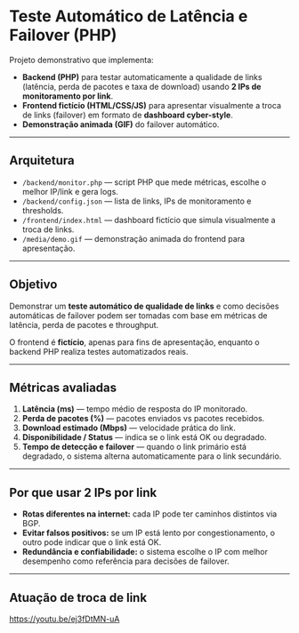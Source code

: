 # Teste Automático de Latência e Failover (PHP)

Projeto demonstrativo que implementa:

- **Backend (PHP)** para testar automaticamente a qualidade de links (latência, perda de pacotes e taxa de download) usando **2 IPs de monitoramento por link**.  
- **Frontend fictício (HTML/CSS/JS)** para apresentar visualmente a troca de links (failover) em formato de **dashboard cyber-style**.  
- **Demonstração animada (GIF)** do failover automático.

---

## Arquitetura

- `/backend/monitor.php` — script PHP que mede métricas, escolhe o melhor IP/link e gera logs.  
- `/backend/config.json` — lista de links, IPs de monitoramento e thresholds.  
- `/frontend/index.html` — dashboard fictício que simula visualmente a troca de links.  
- `/media/demo.gif` — demonstração animada do frontend para apresentação.

---

## Objetivo

Demonstrar um **teste automático de qualidade de links** e como decisões automáticas de failover podem ser tomadas com base em métricas de latência, perda de pacotes e throughput.  

O frontend é **fictício**, apenas para fins de apresentação, enquanto o backend PHP realiza testes automatizados reais.

---

## Métricas avaliadas

1. **Latência (ms)** — tempo médio de resposta do IP monitorado.  
2. **Perda de pacotes (%)** — pacotes enviados vs pacotes recebidos.  
3. **Download estimado (Mbps)** — velocidade prática do link.  
4. **Disponibilidade / Status** — indica se o link está OK ou degradado.  
5. **Tempo de detecção e failover** — quando o link primário está degradado, o sistema alterna automaticamente para o link secundário.

---

## Por que usar 2 IPs por link

- **Rotas diferentes na internet:** cada IP pode ter caminhos distintos via BGP.  
- **Evitar falsos positivos:** se um IP está lento por congestionamento, o outro pode indicar que o link está OK.  
- **Redundância e confiabilidade:** o sistema escolhe o IP com melhor desempenho como referência para decisões de failover.

---

## Atuação de troca de link

https://youtu.be/ej3fDtMN-uA
